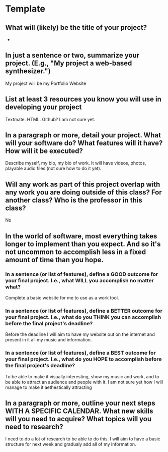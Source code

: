 # Template

## What will (likely) be the title of your project?

-

## In just a sentence or two, summarize your project. (E.g., "My project a web-based synthesizer.")

My project will be my Portfolio Website

## List at least 3 resources you know you will use in developing your project

Textmate. HTML. Github? I am not sure yet.

## In a paragraph or more, detail your project. What will your software do? What features will it have? How will it be executed?

Describe myself, my bio, my bio of work. It will have videos, photos, playable audio files (not sure how to do it yet).

## Will any work as part of this project overlap with any work you are doing outside of this class? For another class? Who is the professor in this class?

No

## In the world of software, most everything takes longer to implement than you expect. And so it's not uncommon to accomplish less in a fixed amount of time than you hope.

### In a sentence (or list of features), define a GOOD outcome for your final project. I.e., what WILL you accomplish no matter what?

Complete a basic website for me to use as a work tool.

### In a sentence (or list of features), define a BETTER outcome for your final project. I.e., what do you THINK you can accomplish before the final project's deadline?

Before the deadline I will aim to have my website out on the internet and present in it all my music and information.

### In a sentence (or list of features), define a BEST outcome for your final project. I.e., what do you HOPE to accomplish before the final project's deadline?

To be able to make it visually interesting, show my music and work, and to be able to attract an audience and people with it. I am not sure yet how I will manage to make it aethestically attracting

## In a paragraph or more, outline your next steps WITH A SPECIFIC CALENDAR. What new skills will you need to acquire? What topics will you need to research?

I need to do a lot of research to be able to do this. I will aim to have a basic structure for next week and gradualy add all of my information. 